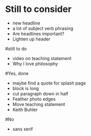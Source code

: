 # Still to consider

- new headline
- a lot of subject verb phrasing
- Are headlines important? 
- Lighten up header

#still to do
- video on teaching statement
- Why I love philosophy


#Yes, done
- maybe find a quote for splash page
- block is long
- cut paragraph down in half
- Feather photo edges
- Move teaching statement
- Keith Buhler


#No
- sans serif
